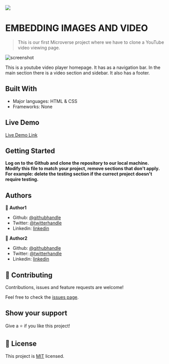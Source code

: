 ![](https://img.shields.io/badge/Microverse-blueviolet)

# EMBEDDING IMAGES AND VIDEO

> This is our first Microverse project where we have to clone a YouTube video viewing page.

![screenshot](./screenshot-final.png)

This is a youtube video player homepage. It has as a navigation bar. In the main section there is a video section and sidebar. It also has a footer.


## Built With

- Major languages: HTML & CSS
- Frameworks: None

## Live Demo

[Live Demo Link](https://kingobaino1.github.io/YouTube-Project)


## Getting Started

**Log on to the Github and clone the repository to our local machine.**
**Modify this file to match your project, remove sections that don't apply. For example: delete the testing section if the currect project doesn't require testing.**



## Authors

👤 **Author1**

- Github: [@githubhandle](https://github.com/Kingobaino1)
- Twitter: [@twitterhandle](https://twitter.com/ibehkingso)
- Linkedin: [linkedin](https://www.linkedin.com/in/ibeh-kingsley-obinna-568596177)

👤 **Author2**

- Github: [@githubhandle](https://github.com/abmasadullah)
- Twitter: [@twitterhandle](https://twitter.com/abmasadullah)
- Linkedin: [linkedin](https://www.linkedin.com/in/abmasadullah)

## 🤝 Contributing

Contributions, issues and feature requests are welcome!

Feel free to check the [issues page](https://github.com/Kingobaino1/YouTube-Project).

## Show your support

Give a ⭐️ if you like this project!



## 📝 License

This project is [MIT](lic.url) licensed.
